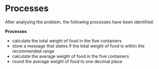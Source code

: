 # Processes

After analysing the problem, the following processes have been identified.

**Processes**

- calculate the total weight of food in the five containers
- store a message that states if the total weight of food is within the recommended range
- calculate the average weight of food in the five containers
- round the average weight of food to one decimal place
